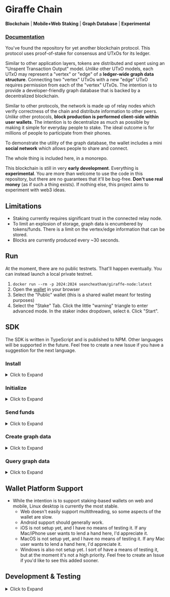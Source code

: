 # Giraffe Chain
**Blockchain** | **Mobile+Web Staking** | **Graph Database** | **Experimental**

### [Documentation](https://docs.giraffechain.com)

You've found the repository for yet another blockchain protocol. This protocol uses proof-of-stake for consensus and UTxOs for its ledger.

Similar to other application layers, tokens are distributed and spent using an "Unspent Transaction Output" model. *Unlike* other UTxO models, each UTxO may represent a "vertex" or "edge" of a **ledger-wide graph data structure**. Connecting two "vertex" UTxOs with a new "edge" UTxO requires permission from each of the "vertex" UTxOs. The intention is to provide a developer-friendly graph database that is backed by a decentralized blockchain.

Similar to other protocols, the network is made up of relay nodes which verify correctness of the chain and distribute information to other peers. *Unlike* other protocols, **block production is performed client-side within user wallets**. The intention is to decentralize as much as possible by making it simple for everyday people to stake. The ideal outcome is for millions of people to participate from their phones.

To demonstrate the utility of the graph database, the wallet includes a mini **social network** which allows people to share and connect.

The whole thing is included here, in a monorepo.

This blockchain is still in very **early development**. Everything is **experimental**. You are more than welcome to use the code in this repository, but there are no guarantees that it'll be bug-free. **Don't use real money** (as if such a thing exists). If nothing else, this project aims to experiment with web3 ideas.

## Limitations
- Staking currently requires significant trust in the connected relay node.
- To limit an explosion of storage, graph data is encumbered by tokens/funds. There is a limit on the vertex/edge information that can be stored.
- Blocks are currently produced every ~30 seconds.

## Run
At the moment, there are no public testnets. That'll happen eventually. You can instead launch a local private testnet.
1. `docker run --rm -p 2024:2024 seancheatham/giraffe-node:latest`
1. Open the [wallet](http://localhost:2024) in your browser
1. Select the "Public" wallet (this is a shared wallet meant for testing purposes)
1. Select the "Stake" Tab. Click the little "warning" triangle to enter advanced mode. In the staker index dropdown, select `0`. Click "Start".

## SDK

The SDK is written in TypeScript and is published to NPM. Other languages will be supported in the future. Feel free to create a new Issue if you have a suggestion for the next language.

### Install
<details>
  <summary>Click to Expand</summary>

  Install SDK module:
  ```sh
  npm install @giraffechain/giraffe-sdk
  ```
</details>

### Initialize
<details>
  <summary>Click to Expand</summary>

  #### First launch
  ```ts
  import * as g from "@giraffechain/giraffe-sdk";
  // The user of your app should record this mnemonic somewhere (using pen and paper preferably)
  const mnemonic = g.GiraffeWallet.generateMnemonic();
  // The user of your app should provide their own password
  const password = "";
  // This key can be saved somewhere (securely) for future retrieval
  const sk = await g.GiraffeWallet.keyFromMnemonic(mnemonic, password);
  // "giraffe" is your entrypoint into the rest of the SDK
  const giraffe = await g.Giraffe.init("http://localhost:2024/api", g.GiraffeWallet.fromSk(sk));

  // Because this is a new wallet, it has no funds. You can receive funds from the "genesis" wallet
  await giraffe.transferFromGenesisWallet(5000000);

  // Funds will be available in the main wallet after the next block
  await giraffe.client.nextBlockId();
  ```

  #### Subsequent launches
  ```ts
  import * as g from "@giraffechain/giraffe-sdk";
  // Implement your own functionality to load the key you saved from the first launch
  const sk = loadKey();
  const giraffe = await g.Giraffe.init("http://localhost:2024", g.GiraffeWallet.fromSk(sk));
  ```
</details>

### Send funds
<details>
  <summary>Click to Expand</summary>

  ```ts
  // This function adds the necessary inputs to fund the desired outputs, handles fees, signs, and broadcasts the transaction.
  const tx = await giraffe.paySignBroadcast(
    g.Transaction.fromJSON(
      {
        outputs: [
          {
            lockAddress: g.decodeLockAddress("a_123456"),
            value: {
              quantity: 5000,
            }
          }
        ],
      }
    )
  );
  ```
</details>

### Create graph data
<details>
  <summary>Click to Expand</summary>

  ```ts
  await giraffe.paySignBroadcast(
    Transaction.fromJSON(
      {
        outputs: [
          giraffe.graph.createVertexOutput("user", undefined),
          giraffe.graph.createVertexOutput("profile", {"firstName": "Alan", "lastName": "Turing"})
          // Creates an edge connecting two vertices from _this_ transaction
          giraffe.graph.createEdgeOutput("userProfile", {transactionId: undefined, index: 1}, {transactionId: undefined, index: 0}, {})
        ]
      }
    )
  );
  ```
</details>

### Query graph data
<details>
  <summary>Click to Expand</summary>

  ```ts
  const vertexIds = await giraffe.client.queryVertices("profile", [["firstName", "==", "Alan"]]);
  for(const vertexId of vertexIds) {
    const output = await giraffe.client.getTransactionOutput(vertexId);
    const vertex = output.value?.graphEntry?.vertex!;
    const lastName = vertex.data["lastName"];
  }
  ```
</details>

## Wallet Platform Support
- While the intention is to support staking-based wallets on web and mobile, Linux desktop is currently the most stable.
  - Web doesn't easily support multithreading, so some aspects of the wallet are slow.
  - Android support should generally work.
  - iOS is not setup yet, and I have no means of testing it. If any Mac/iPhone user wants to lend a hand here, I'd appreciate it.
  - MacOS is not setup yet, and I have no means of testing it. If any Mac user wants to lend a hand here, I'd appreciate it.
  - Windows is also not setup yet. I sort of have a means of testing it, but at the moment it's not a high priority. Feel free to create an Issue if you'd like to see this added sooner.

## Development & Testing
<details>
  <summary>Click to Expand</summary>

### Dependencies
- JDK 17+
- SBT/Scala
- Flutter
- NodeJS 20+

### Launch
1. Start the relay node.
    - `cd scala`
    - `sbt relay/run`
1. Start the wallet.
    - `cd ../dart/app`
    - `flutter run`

### Implementation & Directory Structure
- Models are defined in protobuf, and you can find them in the `proto/` directory.
  - Misc/support files are defined in `external_proto/`
  - Protobuf models are served over JSON-RPC, not gRPC
- The backend/relay node is defined in Scala, and you can find it in the `scala/` directory.
  - Most of the code is defined in the `node` module
  - Compiled protobuf files are defined in the `protobuf` module
- The wallet is defined in Dart/Flutter, and you can find it in the `dart/` directory.
  - The `sdk` directory contains a client, codecs, wallet, and miscellaneous utilities for interacting with the chain
  - The `wallet` directory is an application with a built-in wallet, block explorer, staker, and social explorer
- The SDK is defined in Typescript, and you can find it in the `typescript/sdk/` directory.
</details>

